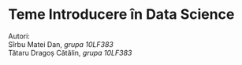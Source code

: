 # **Teme Introducere în Data Science**

Autori:<br>
Sîrbu Matei Dan, _grupa 10LF383_ <br>
Tătaru Dragoș Cătălin, _grupa 10LF383_